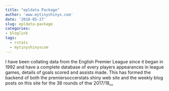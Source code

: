 ```yaml
---
title: "epldata Package"
author: 'www.mytinyshinys.com'
date: '2018-05-27'
slug: epldata-package
categories:
- bloglink
tags:
  - rstats
  - mytinyshinyscom
---
```


I have been collating data from the English Premier League since it began in 1992 and have a complete database of every players appearances in league games, details of goals scored and assists made. This has formed the backend of both the premiersoccerstats shiny web site and the weekly blog posts on this site for the 38 rounds of thw 2017/18[... <i class="fas fa-external-link-alt"></i>](https://www.mytinyshinys.com/2018/05/27/epldata-package/)


